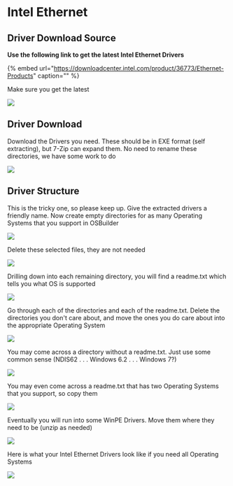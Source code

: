 # Intel Ethernet

## Driver Download Source

**Use the following link to get the latest Intel Ethernet Drivers**

{% embed url="https://downloadcenter.intel.com/product/36773/Ethernet-Products" caption="" %}

Make sure you get the latest

![](../../../../../.gitbook/assets/image%20%284%29.png)

## Driver Download

Download the Drivers you need. These should be in EXE format \(self extracting\), but 7-Zip can expand them. No need to rename these directories, we have some work to do

![](../../../../../.gitbook/assets/image%20%285%29.png)

## Driver Structure

This is the tricky one, so please keep up. Give the extracted drivers a friendly name. Now create empty directories for as many Operating Systems that you support in OSBuilder

![](../../../../../.gitbook/assets/image%20%2826%29.png)

Delete these selected files, they are not needed

![](../../../../../.gitbook/assets/image%20%2834%29.png)

Drilling down into each remaining directory, you will find a readme.txt which tells you what OS is supported

![](../../../../../.gitbook/assets/image%20%2836%29.png)

Go through each of the directories and each of the readme.txt. Delete the directories you don't care about, and move the ones you do care about into the appropriate Operating System

![](../../../../../.gitbook/assets/image%20%2821%29.png)

You may come across a directory without a readme.txt. Just use some common sense \(NDIS62 . . . Windows 6.2 . . . Windows 7?\)

![](../../../../../.gitbook/assets/image%20%288%29.png)

You may even come across a readme.txt that has two Operating Systems that you support, so copy them

![](../../../../../.gitbook/assets/image%20%2867%29.png)

Eventually you will run into some WinPE Drivers. Move them where they need to be \(unzip as needed\)

![](../../../../../.gitbook/assets/image%20%2857%29.png)

Here is what your Intel Ethernet Drivers look like if you need all Operating Systems

![](../../../../../.gitbook/assets/image%20%2818%29.png)

